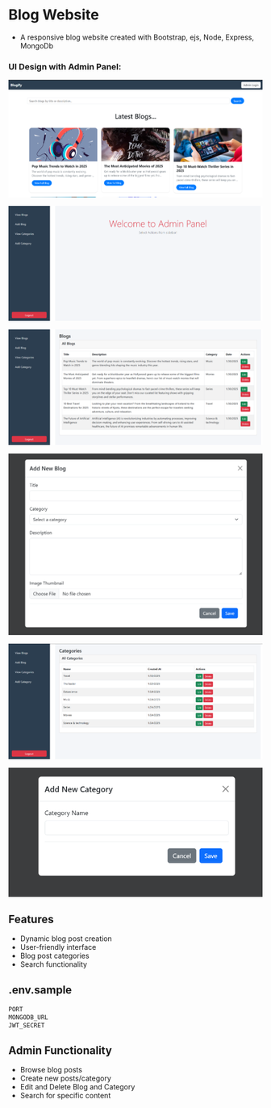 # Blog Website

- A responsive blog website created with Bootstrap, ejs, Node, Express, MongoDb

### UI Design with Admin Panel:
![User Panel](public\img\User.png)

![Admin Panel](public\img\Admin.png)

![AllBlog](public\img\Allblog.png)

![AddBlog](public\img\Addblog.png)

![AllCat](public\img\Allcate.png)

![AddCat](public\img\Addcate.png)

## Features

- Dynamic blog post creation
- User-friendly interface
- Blog post categories
- Search functionality

## .env.sample

```
PORT
MONGODB_URL
JWT_SECRET
```

## Admin Functionality  

- Browse blog posts
- Create new posts/category
- Edit and Delete Blog and Category
- Search for specific content
